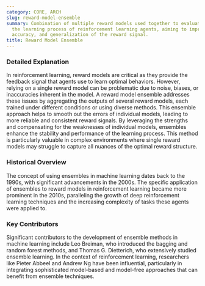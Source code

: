 ```yaml
---
category: CORE, ARCH
slug: reward-model-ensemble
summary: Combination of multiple reward models used together to evaluate and guide
  the learning process of reinforcement learning agents, aiming to improve robustness,
  accuracy, and generalization of the reward signal.
title: Reward Model Ensemble
---
```


### Detailed Explanation

In reinforcement learning, reward models are critical as they provide the feedback signal that agents use to learn optimal behaviors. However, relying on a single reward model can be problematic due to noise, biases, or inaccuracies inherent in the model. A reward model ensemble addresses these issues by aggregating the outputs of several reward models, each trained under different conditions or using diverse methods. This ensemble approach helps to smooth out the errors of individual models, leading to more reliable and consistent reward signals. By leveraging the strengths and compensating for the weaknesses of individual models, ensembles enhance the stability and performance of the learning process. This method is particularly valuable in complex environments where single reward models may struggle to capture all nuances of the optimal reward structure.

### Historical Overview

The concept of using ensembles in machine learning dates back to the 1990s, with significant advancements in the 2000s. The specific application of ensembles to reward models in reinforcement learning became more prominent in the 2010s, paralleling the growth of deep reinforcement learning techniques and the increasing complexity of tasks these agents were applied to.

### Key Contributors

Significant contributors to the development of ensemble methods in machine learning include Leo Breiman, who introduced the bagging and random forest methods, and Thomas G. Dietterich, who extensively studied ensemble learning. In the context of reinforcement learning, researchers like Pieter Abbeel and Andrew Ng have been influential, particularly in integrating sophisticated model-based and model-free approaches that can benefit from ensemble techniques.
